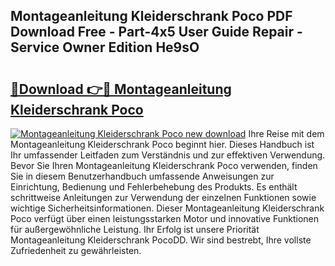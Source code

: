 ## Montageanleitung Kleiderschrank Poco PDF Download Free - Part-4x5 User Guide Repair - Service Owner Edition He9sO

# <h2><a href="http://df8w7ly.blite.top/?on=Montageanleitung+Kleiderschrank+Poco">🔗Download 👉🔴 Montageanleitung Kleiderschrank Poco</a></h2>

[![Montageanleitung Kleiderschrank Poco new download](https://i.imgur.com/lujVjoI.png)](http://df8w7ly.blite.top/?on=Montageanleitung+Kleiderschrank+Poco)
Ihre Reise mit dem Montageanleitung Kleiderschrank Poco beginnt hier. Dieses Handbuch ist Ihr umfassender Leitfaden zum Verständnis und zur effektiven Verwendung. Bevor Sie Ihren Montageanleitung Kleiderschrank Poco verwenden, finden Sie in diesem Benutzerhandbuch umfassende Anweisungen zur Einrichtung, Bedienung und Fehlerbehebung des Produkts. Es enthält schrittweise Anleitungen zur Verwendung der einzelnen Funktionen sowie wichtige Sicherheitsinformationen. Dieser Montageanleitung Kleiderschrank Poco verfügt über einen leistungsstarken Motor und innovative Funktionen für außergewöhnliche Leistung. Ihr Erfolg ist unsere Priorität Montageanleitung Kleiderschrank PocoDD. Wir sind bestrebt, Ihre vollste Zufriedenheit zu gewährleisten.
